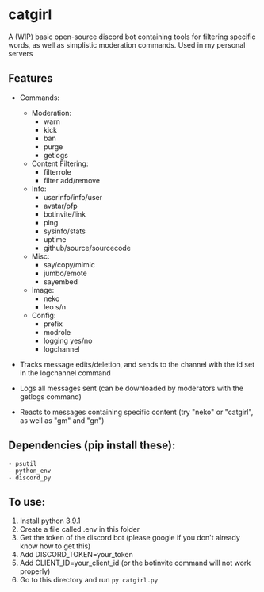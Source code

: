 # catgirl
A (WIP) basic open-source discord bot containing tools for filtering specific words, as well as simplistic moderation commands. Used in my personal servers

## Features
- Commands:
    - Moderation:
        - warn
        - kick
        - ban
        - purge
        - getlogs
    - Content Filtering:
        - filterrole
        - filter add/remove
    - Info:
        - userinfo/info/user
        - avatar/pfp
        - botinvite/link
        - ping
        - sysinfo/stats
        - uptime
        - github/source/sourcecode
    - Misc:
        - say/copy/mimic
        - jumbo/emote
        - sayembed
    - Image:
        - neko
        - leo s/n
    - Config:
        - prefix
        - modrole
        - logging yes/no
        - logchannel

- Tracks message edits/deletion, and sends to the channel with the id set in the logchannel command
- Logs all messages sent (can be downloaded by moderators with the getlogs command)
- Reacts to messages containing specific content (try "neko" or "catgirl", as well as "gm" and "gn")

## Dependencies (pip install these):
    - psutil
    - python_env
    - discord_py

## To use:
1. Install python 3.9.1
2. Create a file called .env in this folder
3. Get the token of the discord bot (please google if you don't already know how to get this)
4. Add DISCORD_TOKEN=your_token
5. Add CLIENT_ID=your_client_id (or the botinvite command will not work properly)
4. Go to this directory and run `py catgirl.py`